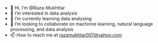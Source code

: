 - 👋 Hi, I’m @Raza-Mukhttar
- 👀 I’m interested in data analysis
- 🌱 I’m currently learning data analysing
- 💞️ I’m looking to collaborate on machinne learning, natural language processing, and data analysis
- 📫 How to reach me at razamukhtar007@yahoo.com

<!---
Raza-Mukhttar/Raza-Mukhttar is a ✨ special ✨ repository because its `README.md` (this file) appears on your GitHub profile.
You can click the Preview link to take a look at your changes.
--->

